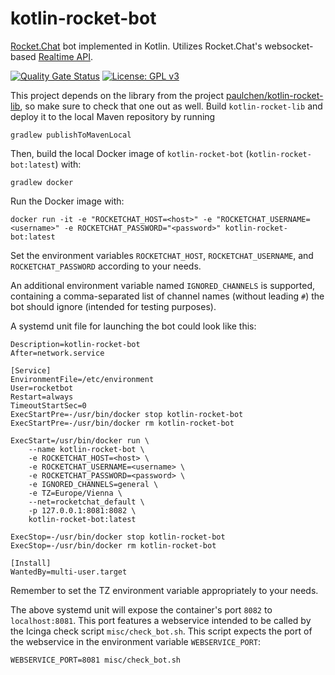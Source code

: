 # kotlin-rocket-bot

[Rocket.Chat](https://rocket.chat/) bot implemented in Kotlin. Utilizes Rocket.Chat's websocket-based [Realtime API](https://developer.rocket.chat/api/realtime-api).

[![Quality Gate Status](https://sonarcloud.io/api/project_badges/measure?project=paulchen_kotlin-rocket-bot&metric=alert_status)](https://sonarcloud.io/dashboard?id=paulchen_kotlin-rocket-bot)
[![License: GPL v3](https://img.shields.io/badge/License-GPLv3-blue.svg)](https://www.gnu.org/licenses/gpl-3.0)

This project depends on the library from the project [paulchen/kotlin-rocket-lib](https://github.com/paulchen/kotlin-rocket-lib),
so make sure to check that one out as well. Build `kotlin-rocket-lib` and deploy it
to the local Maven repository by running

`gradlew publishToMavenLocal`

Then, build the local Docker image of `kotlin-rocket-bot` (`kotlin-rocket-bot:latest`) with:

`gradlew docker`

Run the Docker image with:

`docker run -it -e "ROCKETCHAT_HOST=<host>" -e "ROCKETCHAT_USERNAME=<username>" -e ROCKETCHAT_PASSWORD="<password>" kotlin-rocket-bot:latest`

Set the environment variables `ROCKETCHAT_HOST`, `ROCKETCHAT_USERNAME`, and `ROCKETCHAT_PASSWORD` according to your needs.

An additional environment variable named `IGNORED_CHANNELS` is supported, containing a comma-separated list of channel names (without leading `#`) the bot should ignore (intended for testing purposes).

A systemd unit file for launching the bot could look like this:

```[Unit]
Description=kotlin-rocket-bot
After=network.service

[Service]
EnvironmentFile=/etc/environment
User=rocketbot
Restart=always
TimeoutStartSec=0
ExecStartPre=-/usr/bin/docker stop kotlin-rocket-bot
ExecStartPre=-/usr/bin/docker rm kotlin-rocket-bot

ExecStart=/usr/bin/docker run \
    --name kotlin-rocket-bot \
    -e ROCKETCHAT_HOST=<host> \
    -e ROCKETCHAT_USERNAME=<username> \
    -e ROCKETCHAT_PASSWORD=<password> \
    -e IGNORED_CHANNELS=general \
    -e TZ=Europe/Vienna \
    --net=rocketchat_default \
    -p 127.0.0.1:8081:8082 \
    kotlin-rocket-bot:latest

ExecStop=-/usr/bin/docker stop kotlin-rocket-bot
ExecStop=-/usr/bin/docker rm kotlin-rocket-bot

[Install]
WantedBy=multi-user.target
```

Remember to set the TZ environment variable appropriately to your needs.

The above systemd unit will expose the container's port `8082` to `localhost:8081`.
This port features a webservice intended to be called by the Icinga check script `misc/check_bot.sh`.
This script expects the port of the webservice in the environment variable `WEBSERVICE_PORT`:

`WEBSERVICE_PORT=8081 misc/check_bot.sh`
